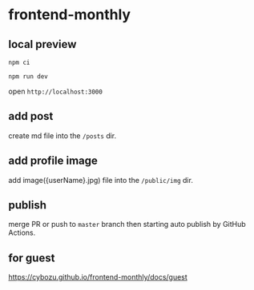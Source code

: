 # frontend-monthly

## local preview

```
npm ci
```

```
npm run dev
```

open `http://localhost:3000`

## add post

create md file into the `/posts` dir.

## add profile image

add image({userName}.jpg) file into the `/public/img` dir.

## publish

merge PR or push to `master` branch then starting auto publish by GitHub Actions.

## for guest

https://cybozu.github.io/frontend-monthly/docs/guest
